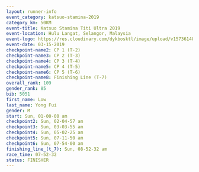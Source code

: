 ```yaml
---
layout: runner-info 
event_category: katsuo-stamina-2019 
category_km: 50KM 
event-title: Katsuo Stamina Titi Ultra 2019 
event-location: Hulu Langat, Selangor, Malaysia 
event-logo: https://res.cloudinary.com/dykbosktl/image/upload/v1573614825/Logo/Logo_p7ft6n.png
event-date: 03-15-2019 
checkpoint-name2: CP 1 (T-2) 
checkpoint-name3: CP 2 (T-3) 
checkpoint-name4: CP 3 (T-4) 
checkpoint-name5: CP 4 (T-5) 
checkpoint-name6: CP 5 (T-6) 
checkpoint-name8: Finishing Line (T-7) 
overall_rank: 109
gender_rank: 85
bib: 5051
first_name: Low
last_name: Yong Fui
gender: M
start: Sun, 01-00-00 am
checkpoint2: Sun, 02-04-57 am
checkpoint3: Sun, 03-03-55 am
checkpoint4: Sun, 05-02-25 am
checkpoint5: Sun, 07-11-50 am
checkpoint6: Sun, 07-54-00 am
finishing_line_(t_7): Sun, 08-52-32 am
race_time: 07-52-32
status: FINISHER
---
```

